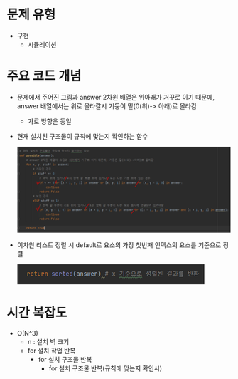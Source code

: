 # 문제 유형
- 구현
  - 시뮬레이션

# 주요 코드 개념
- 문제에서 주어진 그림과 answer 2차원 배열은 위아래가 거꾸로 이기 때문에, answer 배열에서는 위로 올라갈시 기둥이 밑(0(위)-> 아래)로 올라감
  - 가로 방향은 동일
- 현재 설치된 구조물이 규칙에 맞는지 확인하는 함수
  
  ![img_10.png](img_10.png)
- 이차원 리스트 정렬 시 default로 요소의 가장 첫번째 인덱스의 요소를 기준으로 정렬

  ![img_9.png](img_9.png)

# 시간 복잡도
- O(N^3)
  - n : 설치 벽 크기 
  - for 설치 작업 반복 
    - for 설치 구조물 반복
      - for 설치 구조물 반복(규칙에 맞는지 확인시) 